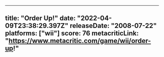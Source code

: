 
---
title: "Order Up!"
date: "2022-04-09T23:38:29.397Z"
releaseDate: "2008-07-22"
platforms: ["wii"]
score: 76
metacriticLink: "https://www.metacritic.com/game/wii/order-up!"
---
